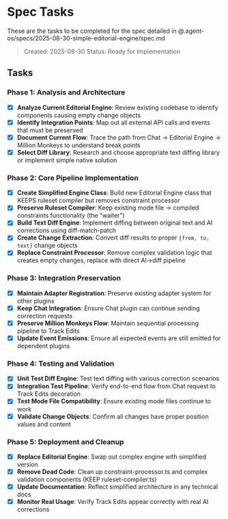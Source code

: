 # Spec Tasks

These are the tasks to be completed for the spec detailed in @.agent-os/specs/2025-08-30-simple-editorial-engine/spec.md

> Created: 2025-08-30
> Status: Ready for Implementation

## Tasks

### Phase 1: Analysis and Architecture
- [x] **Analyze Current Editorial Engine**: Review existing codebase to identify components causing empty change objects
- [x] **Identify Integration Points**: Map out all external API calls and events that must be preserved
- [x] **Document Current Flow**: Trace the path from Chat → Editorial Engine → Million Monkeys to understand break points
- [x] **Select Diff Library**: Research and choose appropriate text diffing library or implement simple native solution

### Phase 2: Core Pipeline Implementation  
- [x] **Create Simplified Engine Class**: Build new Editorial Engine class that KEEPS ruleset compiler but removes constraint processor
- [x] **Preserve Ruleset Compiler**: Keep existing mode file → compiled constraints functionality (the "waiter")
- [x] **Build Text Diff Engine**: Implement diffing between original text and AI corrections using diff-match-patch
- [x] **Create Change Extraction**: Convert diff results to proper `{from, to, text}` change objects
- [x] **Replace Constraint Processor**: Remove complex validation logic that creates empty changes, replace with direct AI→diff pipeline

### Phase 3: Integration Preservation
- [x] **Maintain Adapter Registration**: Preserve existing adapter system for other plugins
- [x] **Keep Chat Integration**: Ensure Chat plugin can continue sending correction requests
- [x] **Preserve Million Monkeys Flow**: Maintain sequential processing pipeline to Track Edits
- [x] **Update Event Emissions**: Ensure all expected events are still emitted for dependent plugins

### Phase 4: Testing and Validation
- [x] **Unit Test Diff Engine**: Test text diffing with various correction scenarios
- [x] **Integration Test Pipeline**: Verify end-to-end flow from Chat request to Track Edits decoration
- [x] **Test Mode File Compatibility**: Ensure existing mode files continue to work
- [x] **Validate Change Objects**: Confirm all changes have proper position values and content

### Phase 5: Deployment and Cleanup
- [x] **Replace Editorial Engine**: Swap out complex engine with simplified version
- [x] **Remove Dead Code**: Clean up constraint-processor.ts and complex validation components (KEEP ruleset-compiler.ts)
- [x] **Update Documentation**: Reflect simplified architecture in any technical docs
- [x] **Monitor Real Usage**: Verify Track Edits appear correctly with real AI corrections